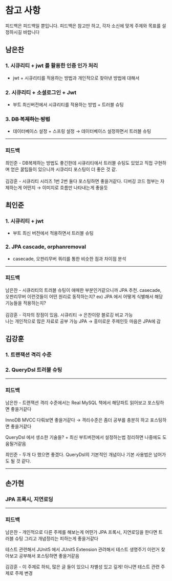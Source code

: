 # 참고 사항

피드백은 피드백일 뿐입니다. 피드백은 참고만 하고, 각자 소신에 맞게 주제와 목표를 설정하시길 바랍니다

## 남은찬
### 1. 시큐리티 + jwt 를 활용한 인증 인가 처리
- jwt + 시큐리티를 적용하는 방법과 개인적으로 찾아낸 방법에 대해서
### 2. 시큐리티 + 소셜로그인 + Jwt
- 부트 최신버전에서 시큐리티를 적용하는 방법 + 트러블 슈팅


### 3. ~~DB 복제하는 방법~~
- 데이터베이스 설정 + 스프링 설정 → 데이터베이스 설정하면서 트러블 슈팅
---
### 피드백
최인준 - DB복제하는 방법도 좋긴한데 시큐리티에서 트러블 슈팅도 있었고 직접 구현하며 얻은 꿀팁들이 있으니까 시큐리티 포스팅이 더 좋은 것 같.<br>
<br>
김강훈 - 시큐리티 시리즈 1번 2번 둘다 포스팅하면 좋을거같다. 디버깅 코드 첨부는 자제하는게 어떤지 → 이미지로 흐름만 나타내는게 좋을듯

## 최인준
### 1. 시큐리티 + jwt
- 부트 최신 버전에서 적용하면서 트러블 슈팅
### 2. JPA cascade, orphanremoval
- casecade, 오판리무버 쿼리를 통한 비슷한 점과 차이점 분석
---
### 피드백
남은찬 - 시큐리티의 트러블 슈팅이 애매한 부분인거같으니까 JPA 추천. casecade, 오판리무버 이런것들이 어떤 원리로 동작하는지? ex) JPA 에서 어떻게 식별해서 해당 기능들을 적용하는지?
<br>
<br>
김강훈 - 각자의 장점이 있음. 시큐리티 → 은찬이랑 블로깅 비교 가능<br> 나는 개인적으로 많은 자료로 공부 가능 JPA → 흥미로운 주제인듯 마음은 JPA에 감

## 김강훈
### 1. 트랜잭션 격리 수준
### 2. QueryDsl 트러블 슈팅

---
### 피드백
남은찬 - 트랜잭션 격리 수준에서는 Real MySQL 책에서 해당파트 읽어보고 포스팅하면 좋을거같다

InnoDB MVCC 다뤄보면 좋을거같다 → 격리수준은 좀더 공부를 충분히 하고 포스팅하면 좋을거같다

QueryDsl 에서 생소한 기술들? + 최신 부트버전에서 설정하는법 정리하면 나중에도 도움될거같음

최인준 - 두개 다 했으면 좋겠다. QueryDsl의 기본적인 개념이나 기본 사용법은 넘어가도 될 것 같다.

---

## 손가현
### JPA 프록시, 지연로딩

---
### 피드백
남은찬 - 개인적으로 다른 주제를 해보는게 어떤가 JPA 프록시, 지연로딩을 한다면 트러블 슈팅 그리고 개념정리는 피하는게 좋을거같다

테스트 관련해서 JUnit5 에서 JUnit5 Extension 관려해서 테스트 생명주기 이런거 찾아보고 공부해서 포스팅하면 좋을거같음

김강훈 - 이 주제로 하되, 많은 글 들이 있으니 차별성 있고 깊게!
아니면 테스트 관련 주제로 주제 변경